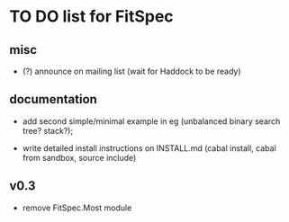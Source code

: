 TO DO list for FitSpec
======================

misc
----

* (?) announce on mailing list (wait for Haddock to be ready)


documentation
-------------

* add second simple/minimal example in eg
  (unbalanced binary search tree?  stack?);

* write detailed install instructions on INSTALL.md
  (cabal install, cabal from sandbox, source include)


v0.3
----

* remove FitSpec.Most module
